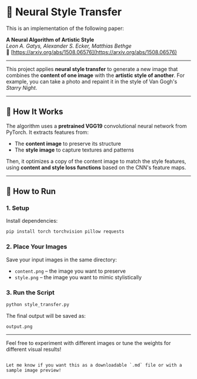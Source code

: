 
# 🎨 Neural Style Transfer

This is an implementation of the following paper:

**A Neural Algorithm of Artistic Style**  
*Leon A. Gatys, Alexander S. Ecker, Matthias Bethge*  
📄 [https://arxiv.org/abs/1508.06576](https://arxiv.org/abs/1508.06576)

---

This project applies **neural style transfer** to generate a new image that combines the **content of one image** with the **artistic style of another**. For example, you can take a photo and repaint it in the style of Van Gogh's *Starry Night*.

---

## 🧠 How It Works

The algorithm uses a **pretrained VGG19** convolutional neural network from PyTorch. It extracts features from:

- The **content image** to preserve its structure
- The **style image** to capture textures and patterns

Then, it optimizes a copy of the content image to match the style features, using **content and style loss functions** based on the CNN's feature maps.

---

## 🚀 How to Run

### 1. Setup

Install dependencies:
```bash
pip install torch torchvision pillow requests
```

### 2. Place Your Images

Save your input images in the same directory:
- `content.png` – the image you want to preserve
- `style.png` – the image you want to mimic stylistically

### 3. Run the Script

```bash
python style_transfer.py
```

The final output will be saved as:
```
output.png
```

---

Feel free to experiment with different images or tune the weights for different visual results!
```

Let me know if you want this as a downloadable `.md` file or with a sample image preview!
